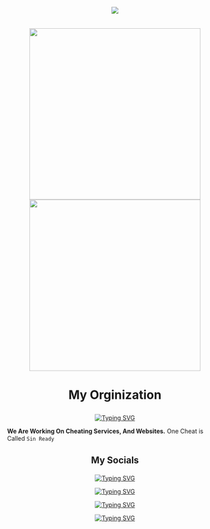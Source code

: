 <p align="center">
  <img src="https://komarev.com/ghpvc/?username=Tarun-Kamboj&style=flat-square&color=B400F7">
  <br><br><br>
  <a href="https://github.com/ciner-services">
    <img width="400" src="https://readme-typing-svg.herokuapp.com/?font=Righteous&color=F7C814&size=60&center=true&vCenter=true&width=450&height=100&lines=Hello+My;I+Am+a+HTML..;And+JavaScript;We+Can+Be;I+am+in+a;Named...;">
    <img width="400" src="https://readme-typing-svg.herokuapp.com/?font=Righteous&color=F7C814&size=60&center=true&vCenter=true&width=450&height=100&lines=name+is+Rupic;Developer;Web+Developer.;In+Touch+%F0%9F%98%84;Organization;Sinner+Services">
  </a>







# <p align="center"> My Orginization
<p align="center">
<a href="https://github.com/ciner-services">
<img src="https://readme-typing-svg.demolab.com?font=Righteous&size=55&duration=1000&pause=800&color=B400F7&center=true&random=false&width=500&height=80&lines=Sinner+Services" alt="Typing SVG" /></a>

**We Are Working On Cheating Services, And Websites.**
One Cheat is Called `Sin Ready`

## <p align="center"> My Socials

<center>

<p align="center">
<a href="https://discordapp.com/users/1187442423438250078">
<img src="https://readme-typing-svg.demolab.com?font=Righteous&size=55&duration=2000&pause=800&color=B400F7&center=true&random=false&width=500&height=80&lines=Discord" alt="Typing SVG" /></a>


<p align="center">
<a href="https://tiktok.com/@rupic.lmao">
<img src="https://readme-typing-svg.demolab.com?font=Righteous&size=55&duration=2000&pause=800&color=1FA4F7&center=true&random=false&width=500&height=80&lines=TikTok" alt="Typing SVG" /></a>


<p align="center">
<a href="rupic@niggasin.me">
<img src="https://readme-typing-svg.demolab.com?font=Righteous&size=55&duration=2000&pause=800&color=D725F7&center=true&random=false&width=500&height=80&lines=Rupic%40niggasin.me" alt="Typing SVG" /></a>


<p align="center">
<a href="https://Terrorist.bio/rupic">
<img src="https://readme-typing-svg.demolab.com?font=Righteous&size=55&duration=2000&pause=800&color=F70000&center=true&random=false&width=500&height=80&lines=Terrorist.BIO" alt="Typing SVG" /></a>

</center>

